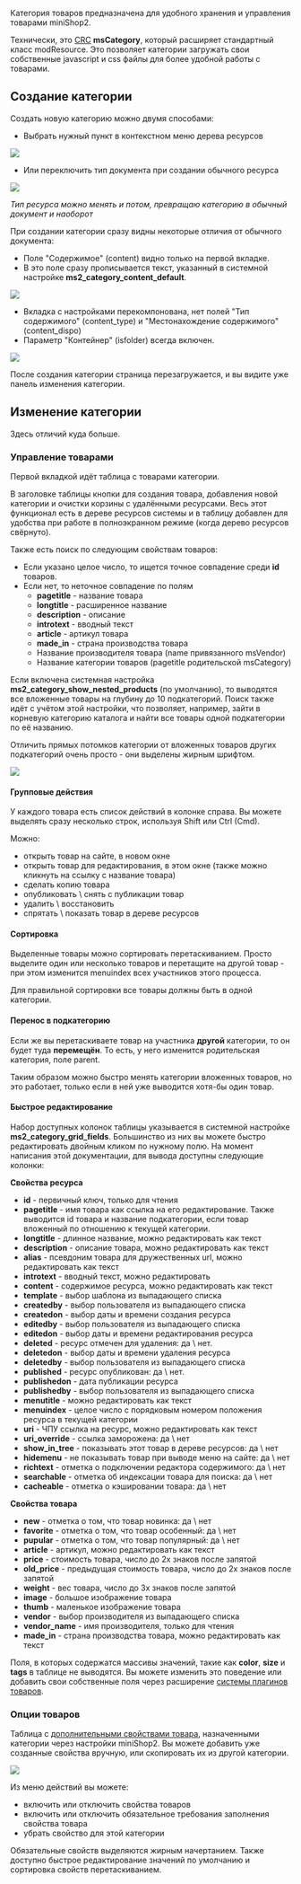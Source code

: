 Категория товаров предназначена для удобного хранения и управления товарами miniShop2.

Технически, это [CRC][0] **msCategory**, который расширяет стандартный класс modResource.
Это позволяет категории загружать свои собственные javascript и css файлы для более удобной работы с товарами.

## Создание категории
Создать новую категорию можно двумя способами:
* Выбрать нужный пункт в контекстном меню дерева ресурсов

[![](https://file.modx.pro/files/d/8/7/d87edd56ee056286ed8eb4575db6df6cs.jpg)](https://file.modx.pro/files/d/8/7/d87edd56ee056286ed8eb4575db6df6c.png)

* Или переключить тип документа при создании обычного ресурса

[![](https://file.modx.pro/files/c/b/c/cbc1e2f61632967c578cdfc22763ad93s.jpg)](https://file.modx.pro/files/c/b/c/cbc1e2f61632967c578cdfc22763ad93.png)

*Тип ресурса можно менять и потом, превращаю категорию в обычный документ и наоборот*

При создании категории сразу видны некоторые отличия от обычного документа:
* Поле "Содержимое" (content) видно только на первой вкладке.
* В это поле сразу прописывается текст, указанный в системной настройке **ms2_category_content_default**.

[![](https://file.modx.pro/files/0/e/0/0e0fa2e909480f5310381da4ed291552s.jpg)](https://file.modx.pro/files/0/e/0/0e0fa2e909480f5310381da4ed291552.png)

* Вкладка с настройками перекомпонована, нет полей "Тип содержимого" (content_type) и "Местонахождение содержимого" (content_dispo)
* Параметр "Контейнер" (isfolder) всегда включен.

[![](https://file.modx.pro/files/3/7/3/373c327feff9ccc2d6609498adc3ee58s.jpg)](https://file.modx.pro/files/3/7/3/373c327feff9ccc2d6609498adc3ee58.png)

После создания категории страница перезагружается, и вы видите уже панель изменения категории.

## Изменение категории
Здесь отличий куда больше.

### Управление товарами
Первой вкладкой идёт таблица с товарами категории.

В заголовке таблицы кнопки для создания товара, добавления новой категории и очистки корзины с удалёнными ресурсами.
Весь этот функционал есть в дереве ресурсов системы и в таблицу добавлен для удобства при работе в полноэкранном режиме (когда дерево ресурсов свёрнуто).

Также есть поиск по следующим свойствам товаров:
* Если указано целое число, то ищется точное совпадение среди **id** товаров.
* Если нет, то неточное совпадение по полям
    - **pagetitle** - название товара
    - **longtitle** - расширенное название
    - **description** - описание
    - **introtext** - вводный текст
    - **article** - артикул товара
    - **made_in** - страна производства товара
    - Название производителя товара (name привязанного msVendor)
    - Название категории товаров (pagetitle родительской msCategory)

Если включена системная настройка **ms2_category_show_nested_products** (по умолчанию), то выводятся все вложенные товары на глубину до 10 подкатегорий.
Поиск также идёт с учётом этой настройки, что позволяет, например, зайти в корневую категорию каталога и найти все товары одной подкатегории по её названию.

Отличить прямых потомков категории от вложенных товаров других подкатегорий очень просто - они выделены жирным шрифтом.

[![](https://file.modx.pro/files/c/f/d/cfd7aedea1539f18cffb4b7077acbca0s.jpg)](https://file.modx.pro/files/c/f/d/cfd7aedea1539f18cffb4b7077acbca0.png)

#### Групповые действия
У каждого товара есть список действий в колонке справа. Вы можете выделять сразу несколько строк, используя Shift или Ctrl (Cmd).

Можно:
* открыть товар на сайте, в новом окне
* открыть товар для редактирования, в этом окне (также можно кликнуть на ссылку с название товара)
* сделать копию товара
* опубликовать \ снять с публикации товар
* удалить \ восстановить
* спрятать \ показать товар в дереве ресурсов

#### Сортировка
Выделенные товары можно сортировать перетаскиванием.
Просто выделите один или несколько товаров и перетащите на другой товар - при этом изменится menuindex всех участников этого процесса.

Для правильной сортировки все товары должны быть в одной категории.

#### Перенос в подкатегорию
Если же вы перетаскиваете товар на участника **другой** категории, то он будет туда **перемещён**.
То есть, у него изменится родительская категория, поле parent.

Таким образом можно быстро менять категории вложенных товаров, но это работает, только если в ней уже выводится хотя-бы один товар.

#### Быстрое редактирование
Набор доступных колонок таблицы указывается в системной настройке **ms2_category_grid_fields**.
Большинство из них вы можете быстро редактировать двойным кликом по нужному полю.
На момент написания этой документации, для вывода доступны следующие колонки:

**Свойства ресурса**

* **id** - первичный ключ, только для чтения
* **pagetitle** - имя товара как ссылка на его редактирование. Также выводится id товара и название подкатегории, если товар вложенный по отношению к текущей категории.
* **longtitle** - длинное название, можно редактировать как текст
* **description** - описание товара, можно редактировать как текст
* **alias** - псевдоним товара для дружественных url, можно редактировать как текст
* **introtext** - вводный текст, можно редактировать
* **content** - содержимое ресурса, можно редактировать как текст
* **template** - выбор шаблона из выпадающего списка
* **createdby** - выбор пользователя из выпадающего списка
* **createdon** - выбор даты и времени создания ресурса
* **editedby** - выбор пользователя из выпадающего списка
* **editedon** - выбор даты и времени редактирования ресурса
* **deleted** - ресурс отмечен для удаления: да \ нет.
* **deletedon** - выбор даты и времени удаления ресурса
* **deletedby** - выбор пользователя из выпадающего списка
* **published** - ресурс опубликован: да \ нет.
* **publishedon** - дата публикации ресурса
* **publishedby** - выбор пользователя из выпадающего списка
* **menutitle** - можно редактировать как текст
* **menuindex** - целое число с порядковым номером положения ресурса в текущей категории
* **uri** - ЧПУ ссылка на ресурс, можно редактировать как текст
* **uri_override** - ссылка заморожена: да \ нет
* **show_in_tree** - показывать этот товар в дереве ресурсов: да \ нет
* **hidemenu** - не показывать товар при выводе меню на сайте: да \ нет
* **richtext** - отметка о подключении редактора содержимого: да \ нет
* **searchable** - отметка об индексации товара для поиска: да \ нет
* **cacheable** - отметка о кэшировании товара: да \ нет

**Свойства товара**

* **new** - отметка о том, что товар новинка: да \ нет
* **favorite** - отметка о том, что товар особенный: да \ нет
* **pupular** - отметка о том, что товар популярный: да \ нет
* **article** - артикул, можно редактировать как текст
* **price** - стоимость товара, число до 2х знаков после запятой
* **old_price** - предыдущая стоимость товара, число до 2х знаков после запятой
* **weight** - вес товара, число до 3х знаков после запятой
* **image** - большое изображение товара
* **thumb** - маленькое изображение товара
* **vendor** - выбор производителя из выпадающего списка
* **vendor_name** - имя производителя, только для чтения
* **made_in** - страна производства товара, можно редактировать как текст

Поля, в которых содержатся массивы значений, такие как **color**, **size** и **tags** в таблице не выводятся.
Вы можете изменить это поведение или добавить свои собственные поля через расширение [системы плагинов товаров][1].

### Опции товаров
Таблица с [дополнительными свойствами товара][2], назначенными категории через настройки miniShop2.
Вы можете добавить уже созданные свойства вручную, или скопировать их из другой категории.

[![](https://file.modx.pro/files/b/d/7/bd729e2da9295e635ffe33e1926c1a3cs.jpg)](https://file.modx.pro/files/b/d/7/bd729e2da9295e635ffe33e1926c1a3c.png)

Из меню действий вы можете:
* включить или отключить свойства товаров
* включить или отключить обязательное требования заполнения свойства товара
* убрать свойство для этой категории

Обязательные свойств выделяются жирным начертанием.
Также доступно быстрое редактирование значений по умолчанию и сортировка свойств перетаскиванием.


[0]: http://rtfm.modx.com/revolution/2.x/developing-in-modx/advanced-development/custom-resource-classes
[1]: /ru/01_Компоненты/02_miniShop2/01_Интерфейс/06_Плагины_товаров.md
[2]: /ru/01_Компоненты/02_miniShop2/01_Интерфейс/04_Характеристики_товаров.md